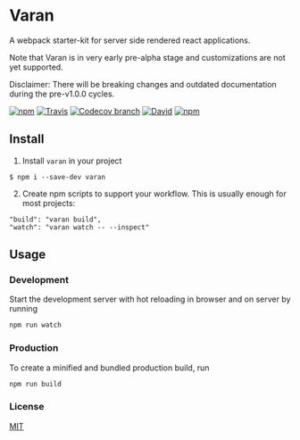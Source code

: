 # Varan
A webpack starter-kit for server side rendered react applications.

Note that Varan is in very early pre-alpha stage and customizations are not yet supported.

Disclaimer: There will be breaking changes and outdated documentation during the pre-v1.0.0 cycles.

[![npm](https://img.shields.io/npm/v/varan.svg)](https://npmjs.org/package/varan)
[![Travis](https://img.shields.io/travis/ersims/varan/master.svg)](https://travis-ci.org/ersims/varan)
[![Codecov branch](https://img.shields.io/codecov/c/github/ersims/varan/master.svg)](https://codecov.io/gh/ersims/varan)
[![David](https://img.shields.io/david/ersims/varan.svg)]()
[![npm](https://img.shields.io/npm/l/varan.svg)](https://github.com/ersims/varan/blob/master/LICENSE.md)

## Install

1. Install `varan` in your project

```
$ npm i --save-dev varan
```

2. Create npm scripts to support your workflow. This is usually enough for most projects:
```
"build": "varan build",
"watch": "varan watch -- --inspect"
```

## Usage



### Development
Start the development server with hot reloading in browser and on server by running
```bash
npm run watch
```

### Production
To create a minified and bundled production build, run
```bash
npm run build
```


### License

  [MIT](LICENSE.md)
